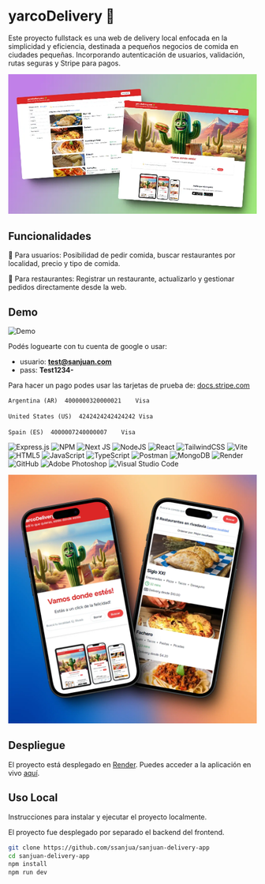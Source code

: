 # yarcoDelivery :cactus: 

Este proyecto fullstack es una web de delivery local enfocada en la simplicidad y eficiencia, destinada a pequeños negocios de comida en ciudades pequeñas. Incorporando autenticación de usuarios, validación, rutas seguras y Stripe para pagos.

![screenshot](/video/yarco-feed.webp)

## Funcionalidades

:small_orange_diamond: Para usuarios: Posibilidad de pedir comida, buscar restaurantes por localidad, precio y tipo de comida.

:small_blue_diamond: Para restaurantes: Registrar un restaurante, actualizarlo y gestionar pedidos directamente desde la web.

## Demo

![Demo](/video/demo.gif)

Podés loguearte con tu cuenta de google o usar:
- usuario: **test@sanjuan.com**
- pass: **Test1234-**

Para hacer un pago podes usar las tarjetas de prueba de: [docs.stripe.com
](https://docs.stripe.com/testing#international-cards)


```
Argentina (AR)	4000000320000021	Visa

United States (US)	4242424242424242 Visa

Spain (ES)	4000007240000007	Visa

```


![Express.js](https://img.shields.io/badge/express.js-%23404d59.svg?style=for-the-badge&logo=express&logoColor=%2361DAFB) ![NPM](https://img.shields.io/badge/NPM-%23CB3837.svg?style=for-the-badge&logo=npm&logoColor=white) ![Next JS](https://img.shields.io/badge/Next-black?style=for-the-badge&logo=next.js&logoColor=white) ![NodeJS](https://img.shields.io/badge/node.js-6DA55F?style=for-the-badge&logo=node.js&logoColor=white) ![React](https://img.shields.io/badge/react-%2320232a.svg?style=for-the-badge&logo=react&logoColor=%2361DAFB) ![TailwindCSS](https://img.shields.io/badge/tailwindcss-%2338B2AC.svg?style=for-the-badge&logo=tailwind-css&logoColor=white) ![Vite](https://img.shields.io/badge/vite-%23646CFF.svg?style=for-the-badge&logo=vite&logoColor=white) ![HTML5](https://img.shields.io/badge/html5-%23E34F26.svg?style=for-the-badge&logo=html5&logoColor=white) ![JavaScript](https://img.shields.io/badge/javascript-%23323330.svg?style=for-the-badge&logo=javascript&logoColor=%23F7DF1E) ![TypeScript](https://img.shields.io/badge/typescript-%23007ACC.svg?style=for-the-badge&logo=typescript&logoColor=white) ![Postman](https://img.shields.io/badge/Postman-FF6C37?style=for-the-badge&logo=postman&logoColor=white)
![MongoDB](https://img.shields.io/badge/MongoDB-%234ea94b.svg?style=for-the-badge&logo=mongodb&logoColor=white) ![Render](https://img.shields.io/badge/Render-%46E3B7.svg?style=for-the-badge&logo=render&logoColor=white) ![GitHub](https://img.shields.io/badge/github-%23121011.svg?style=for-the-badge&logo=github&logoColor=white)
![Adobe Photoshop](https://img.shields.io/badge/adobe%20photoshop-%2331A8FF.svg?style=for-the-badge&logo=adobe%20photoshop&logoColor=white) ![Visual Studio Code](https://img.shields.io/badge/Visual%20Studio%20Code-0078d7.svg?style=for-the-badge&logo=visual-studio-code&logoColor=white)


![phone](/video/yarco_phone.webp)

## Despliegue

El proyecto está desplegado en [Render](https://render.com). Puedes acceder a la aplicación en vivo [aquí](https://sanjuan-delivery-app-frontend.onrender.com/).

## Uso Local

Instrucciones para instalar y ejecutar el proyecto localmente.

El proyecto fue desplegado por separado el backend del frontend.

```bash
git clone https://github.com/ssanjua/sanjuan-delivery-app
cd sanjuan-delivery-app
npm install
npm run dev